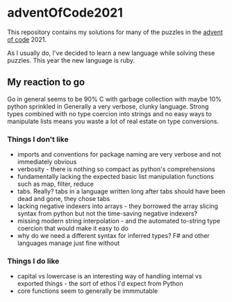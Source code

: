 # adventOfCode2021

This repository contains my solutions for many of the puzzles in the [advent of code](https://adventofcode.com) 2021.

As I usually do, I've decided to learn a new language while solving these puzzles. This year the new language is ruby.

## My reaction to go

Go in general seems to be 90% C with garbage collection with maybe 10% python sprinkled in
Generally a very verbose, clunky language.
Strong types combined with no type coercion into strings and no easy ways to manipulate lists means you waste a lot of real estate on type conversions.

### Things I don't like

- imports and conventions for package naming are very verbose and not immediately obvious
- verbosity - there is nothing so compact as python's comprehensions
- fundamentally lacking the expected basic list manipulation functions such as map, filter, reduce
- tabs. Really? tabs in a language written long after tabs should have been dead and gone, they chose tabs
- lacking negative indexers into arrays - they borrowed the array slicing syntax from python but not the time-saving negative indexers?
- missing modern string interpolation - and the automated to-string type coercion that would make it easy to do
- why do we need a different syntax for inferred types? F# and other languages manage just fine without

### Things I do like

- capital vs lowercase is an interesting way of handling internal vs exported things - the sort of ethos I'd expect from Python
- core functions seem to generally be immmutable
